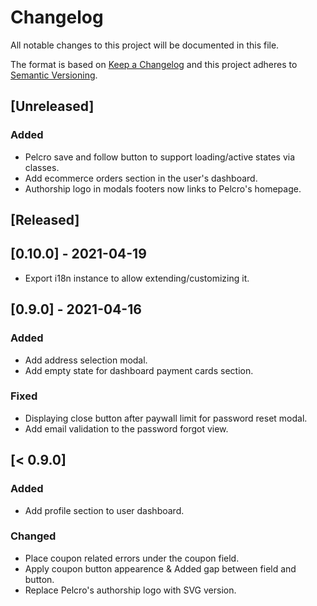 # Changelog

All notable changes to this project will be documented in this file.

The format is based on [Keep a Changelog][keep a changelog] and this project adheres to [Semantic Versioning][semantic versioning].

## [Unreleased]

### Added

- Pelcro save and follow button to support loading/active states via classes.
- Add ecommerce orders section in the user's dashboard.
- Authorship logo in modals footers now links to Pelcro's homepage.

## [Released]

## [0.10.0] - 2021-04-19

- Export i18n instance to allow extending/customizing it.

## [0.9.0] - 2021-04-16

### Added

- Add address selection modal.
- Add empty state for dashboard payment cards section.

### Fixed

- Displaying close button after paywall limit for password reset modal.
- Add email validation to the password forgot view.

## [< 0.9.0]

### Added

- Add profile section to user dashboard.

### Changed

- Place coupon related errors under the coupon field.
- Apply coupon button appearence & Added gap between field and button.
- Replace Pelcro's authorship logo with SVG version.

<!-- Links -->

[keep a changelog]: https://keepachangelog.com/
[semantic versioning]: https://semver.org/
